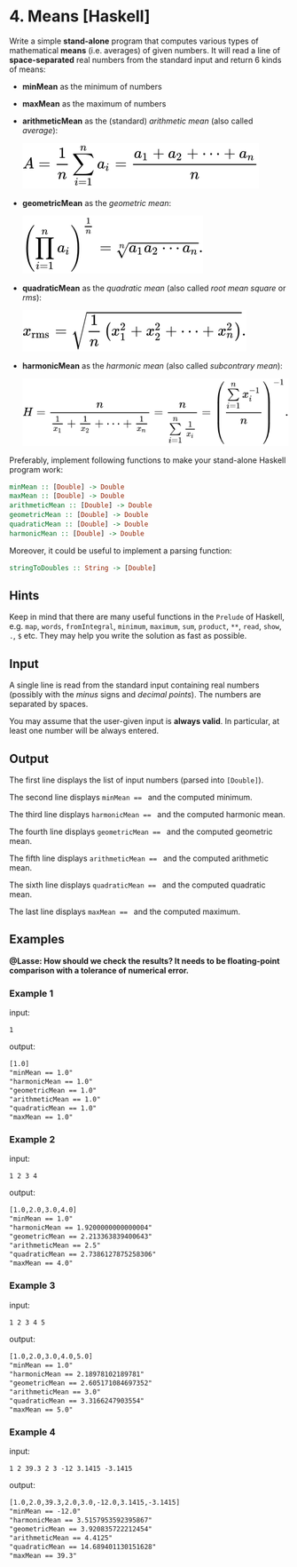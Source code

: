 # 4. Means [Haskell]

Write a simple **stand-alone** program that computes various types of mathematical **means** (i.e. averages) of given numbers.
It will read a line of **space-separated** real numbers from the standard input and return 6 kinds of means:

* **minMean** as the minimum of numbers
* **maxMean** as the maximum of numbers
* **arithmeticMean** as the (standard) *arithmetic mean* (also called *average*):

    ![arithmetic mean](arithmeticMean.svg)
    
* **geometricMean** as the *geometric mean*:

    ![geometric mean](geometricMean.svg)
    
* **quadraticMean** as the *quadratic mean* (also called *root mean square* or *rms*):

    ![quadratic mean](quadraticMean.svg)
    
* **harmonicMean** as the *harmonic mean* (also called *subcontrary mean*):

    ![harmonic mean](harmonicMean.svg)
    
Preferably, implement following functions to make your stand-alone Haskell program work:

```haskell
minMean :: [Double] -> Double
maxMean :: [Double] -> Double
arithmeticMean :: [Double] -> Double
geometricMean :: [Double] -> Double
quadraticMean :: [Double] -> Double
harmonicMean :: [Double] -> Double
```

Moreover, it could be useful to implement a parsing function:

```haskell
stringToDoubles :: String -> [Double]
```

## Hints
Keep in mind that there are many useful functions in the `Prelude` of Haskell,
e.g. `map`, `words`, `fromIntegral`, `minimum`, `maximum`, `sum`, `product`, `**`, `read`, `show`, `.`, `$` etc.
They may help you write the solution as fast as possible.

## Input
A single line is read from the standard input containing real numbers (possibly with the *minus* signs and *decimal points*).
The numbers are separated by spaces.

You may assume that the user-given input is **always valid**.
In particular, at least one number will be always entered.

## Output
The first line displays the list of input numbers (parsed into `[Double]`).

The second line displays `minMean == ` and the computed minimum.

The third line displays `harmonicMean == ` and the computed harmonic mean.

The fourth line displays `geometricMean == ` and the computed geometric mean.

The fifth line displays `arithmeticMean == ` and the computed arithmetic mean.

The sixth line displays `quadraticMean == ` and the computed quadratic mean.

The last line displays `maxMean == ` and the computed maximum.

## Examples

**@Lasse: How should we check the results? It needs to be floating-point comparison with a tolerance of numerical error.**

### Example 1
input:
```
1
```
output:
```
[1.0]
"minMean == 1.0"
"harmonicMean == 1.0"
"geometricMean == 1.0"
"arithmeticMean == 1.0"
"quadraticMean == 1.0"
"maxMean == 1.0"
```

### Example 2
input:
```
1 2 3 4
```
output:
```
[1.0,2.0,3.0,4.0]
"minMean == 1.0"
"harmonicMean == 1.9200000000000004"
"geometricMean == 2.213363839400643"
"arithmeticMean == 2.5"
"quadraticMean == 2.7386127875258306"
"maxMean == 4.0"
```

### Example 3
input:
```
1 2 3 4 5
```
output:
```
[1.0,2.0,3.0,4.0,5.0]
"minMean == 1.0"
"harmonicMean == 2.18978102189781"
"geometricMean == 2.605171084697352"
"arithmeticMean == 3.0"
"quadraticMean == 3.3166247903554"
"maxMean == 5.0"
```

### Example 4
input:
```
1 2 39.3 2 3 -12 3.1415 -3.1415
```
output:
```
[1.0,2.0,39.3,2.0,3.0,-12.0,3.1415,-3.1415]
"minMean == -12.0"
"harmonicMean == 3.5157953592395867"
"geometricMean == 3.920835722212454"
"arithmeticMean == 4.4125"
"quadraticMean == 14.689401130151628"
"maxMean == 39.3"
```
